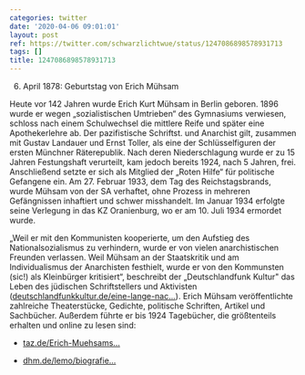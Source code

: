 ```yaml
---
categories: twitter
date: '2020-04-06 09:01:01'
layout: post
ref: https://twitter.com/schwarzlichtwue/status/1247086898578931713
tags: []
title: 1247086898578931713
---
```

6. April 1878: Geburtstag von Erich Mühsam



Heute vor 142 Jahren wurde Erich Kurt Mühsam in Berlin geboren. 
1896 wurde er wegen „sozialistischen Umtrieben“ des Gymnasiums verwiesen, schloss nach einem Schulwechsel die mittlere Reife und später eine Apothekerlehre ab. 
Der pazifistische Schriftst. und Anarchist gilt, zusammen mit Gustav Landauer und Ernst Toller, als eine der Schlüsselfiguren der ersten Münchner Räterepublik. Nach deren Niederschlagung wurde er zu 15 Jahren Festungshaft verurteilt, kam  jedoch bereits 1924, nach 5 Jahren, frei. 
Anschließend setzte er sich als Mitglied der „Roten Hilfe“ für politische Gefangene ein. Am 27. Februar 1933, dem Tag des Reichstagsbrands, wurde Mühsam von der SA verhaftet, ohne Prozess in mehreren Gefängnissen inhaftiert und schwer misshandelt. 
Im Januar 1934 erfolgte seine Verlegung in das KZ Oranienburg, wo er am 10. Juli 1934 ermordet wurde.



„Weil er mit den Kommunisten kooperierte, um den Aufstieg des Nationalsozialismus zu verhindern, wurde er von vielen anarchistischen Freunden verlassen. 
Weil Mühsam an der Staatskritik und am Individualismus der Anarchisten festhielt, wurde er von den Kommunsten (sic!) als Kleinbürger kritisiert“, beschreibt der „Deutschlandfunk Kultur" das Leben des jüdischen Schriftstellers und Aktivisten ([deutschlandfunkkultur.de/eine-lange-nac…](https://www.deutschlandfunkkultur.de/eine-lange-nacht-ueber-erich-muehsam-liebe-und-anarchie.1024.de.html?dram:article_id=414915)). 
Erich Mühsam veröffentlichte zahlreiche Theaterstücke, Gedichte, politische Schriften, Artikel und Sachbücher. Außerdem führte er bis 1924 Tagebücher, die größtenteils erhalten und online zu lesen sind:



- [taz.de/Erich-Muehsams…](https://taz.de/Erich-Muehsams-Tagebuecher/!5611820/)

- [dhm.de/lemo/biografie…](https://www.dhm.de/lemo/biografie/erich-muehsam) 